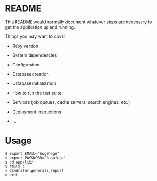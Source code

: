 # README

This README would normally document whatever steps are necessary to get the
application up and running.

Things you may want to cover:

* Ruby version

* System dependencies

* Configuration

* Database creation

* Database initialization

* How to run the test suite

* Services (job queues, cache servers, search engines, etc.)

* Deployment instructions

* ...

# Usage

```
$ export EMAIL="hogehoge"
$ export PASSWORD="fugafuga"
$ cd app/lib/
$ rails c
> CsvWriter.generate_report
> exit
```
